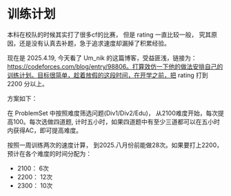 # 训练计划

本科在校队的时候其实打了很多cf的比赛， 但是 rating 一直比较一般， 究其原因，还是没有认真去补题，急于追求速度却漏掉了积累经验。

现在是 2025.4.19, 今天看了 Um_nik 的这篇博客，受益匪浅，链接为：https://codeforces.com/blog/entry/98806。打算效仿一下他的做法安排自己的训练计划。目标很简单，趁着放假的这段时间，在开学之前，把 rating 打到 2200 分以上。

方案如下： 

在 ProblemSet 中按照难度筛选问题(Div1/Div2/Edu)， 从2100难度开始，每次提高100。每次选做四道题, 计时五小时，如果四道题中有至少三道都可以在五小时内获得AC，即可提高难度。

按照一周训练两次的速度计算， 到2025.八月份前能做28次。如果要打上2200， 预计在各个难度的时间分配为：

+ 2100： 6次
+ 2200： 12次
+ 2300： 10次
